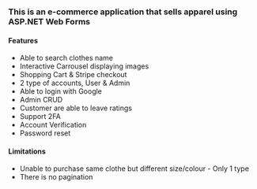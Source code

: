 ### This is an e-commerce application that sells apparel using ASP.NET Web Forms

#### Features
- Able to search clothes name
- Interactive Carrousel displaying images
- Shopping Cart & Stripe checkout
- 2 type of accounts, User & Admin
- Able to login with Google 
- Admin CRUD
- Customer are able to leave ratings
- Support 2FA
- Account Verification
- Password reset


#### Limitations
- Unable to purchase same clothe but different size/colour - Only 1 type 
- There is no pagination
